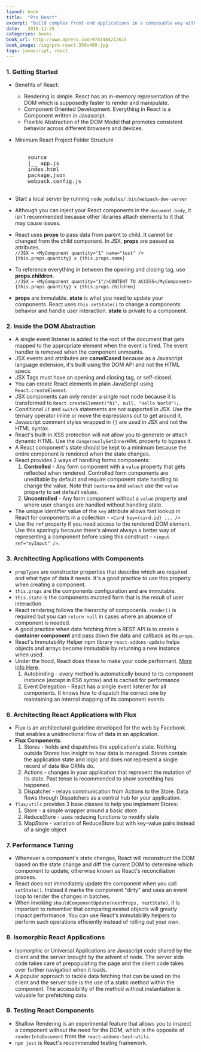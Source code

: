 ```yaml
---
layout: book
title:  "Pro React"
excerpt: "Build complex front-end applications in a composable way with React 15"
date:   2015-11-25
categories: books
book_url: http://www.apress.com/9781484212615
book_image: /img/pro-react-350x499.jpg
tags: javascript, react
---
```


### 1. Getting Started
* Benefits of React:
    - Rendering is simple. React has an in-memory representation of the DOM which is supposedly faster to render and manipulate.
    - Component Oriented Development. Everything in React is a Component written in Javascript.
    - Flexible Abstraction of the DOM Model that promotes consistent behavior across different browsers and devices.
* Minimum React Project Folder Structure  
    <pre>

      source  
      |__ app.js  
      index.html
      package.json
      webpack.config.js
    </pre>

* Start a local server by running `node_modules/.bin/webpack-dev-server`
* Although you can inject your React components in the `document.body`, it isn't recommended because other libraries attach elements to it that may cause issues.
* React uses **props** to pass data from parent to child.  It cannot be changed from the child component. In JSX, **props** are passed as attributes.    
    `//JSX = <MyComponent quantity="1" name="test" />`  
    `{this.props.quantity} x {this.props.name}`
* To reference everything in between the opening and closing tag, use **props.children**.  
    `//JSX = <MyComponent quantity="1"/>CONTENT TO ACCESS</MyComponent>`  
    `{this.props.quantity} x {this.props.children}`
* **props** are immutable. **state** is what you need to update your components.  React uses `this.setState()` to change a components behavior and handle user interaction.  **state** is private to a component.
<p></p>

### 2. Inside the DOM Abstraction
* A single event listener is added to the root of the document that gets mapped to the appropriate element when the event is fired.  The event handler is removed when the component unmounts.
* JSX events and attributes are **camelCased** because as a Javascript language extension, it's built using the DOM API and not the HTML specs.  
* JSX Tags must have an opening and closing tag, or self-closed.
* You can create React elements in plain JavaScript using `React.createElement`.
* JSX components can only render a single root node because it is transformed to `React.createElement("h1", null, "Hello World");`.
* Conditional `if` and `switch` statements are not supported in JSX.  Use the ternary operator inline or move the expressions out to get around it.
* Javascript comment styles wrapped in `{}` are used in JSX and not the HTML syntax.
* React's built-in XSS protection will not allow you to generate or attach dynamic HTML.  Use the `dangerouslySetInnerHTML` property to bypass it.
* A React component's state should be kept to a minimum because the entire component is rendered when the state changes.
* React provides 2 ways of handling forms components:
    1.  **Controlled** - Any form component with a `value` property that gets reflected when rendered.  Controlled form components are uneditable by default and require component state handling to change the value.  Note that `textarea` and `select` use the `value` property to set default values.
    2.  **Uncontrolled** - Any form component without a `value` property and where user changes are handled without handling state.
* The unique identifier value of the `key` attribute allows fast lookup in React for components in a collection - `<Card key={card.id} ... />`
* Use the `ref` property if you need access to the rendered DOM element.  Use this sparingly because there's almost always a better way of representing a component before using this construct - `<input ref="myInput" />`.
<p></p>

### 3. Architecting Applications with Components
* `propTypes` are constructor properties that describe which are required and what type of data it needs.  It's a good practice to use this property when creating a component.
* `this.props` are the components configuration and are immutable.
* `this.state` is the components mutated form that is the result of user interaction.
* React rendering follows the hierarchy of components.  `render()` is required but you can `return null` in cases where an absence of component is needed.
* A good practice when data fetching from a REST API is to create a **container component** and pass down the data and callback as its `props`.
* React's Immutability Helper npm library `react-addons-update` helps objects and arrays become immutable by returning a new instance when used.
* Under the hood, React does these to make your code performant. [More Info Here](https://facebook.github.io/react/docs/interactivity-and-dynamic-uis.html#under-the-hood-autobinding-and-event-delegation).
    1. Autobinding - every method is automatically bound to its component instance (except in ES6 syntax) and is cached for performance
    2. Event Delegation - React has a single event listener for all components. It knows how to dispatch the correct one by maintaining an internal mapping of its component events.
<p></p>

### 6. Architecting React Applications with Flux
* Flux is an architectural guideline developed for the web by Facebook that enables a unidirectional flow of data in an application.
* **Flux Components**:
    1.  Stores - holds and dispatches the application's state.  Nothing outside Stores has insight to how data is managed.  Stores contain the application state and logic and does not represent a single record of data like ORMs do.
    2.  Actions - changes in your application that represent the mutation of its state.  Past tense is recommended to show something has happened.
    3.  Dispatcher - relays communication from Actions to the Store.  Data flows through Dispatchers as a central hub for your application.
* `flux/utils` provides 3 base classes to help you implement Stores:
    1.  Store - a simple wrapper around a basic store
    2.  ReduceStore - uses reducing functions to modify state
    3.  MapStore - variation of ReduceStore but with key-value pairs instead of a single object
<p></p>

### 7. Performance Tuning
* Whenever a component's state changes, React will reconstruct the DOM based on the state change and diff the current DOM to determine which component to update, otherwise known as React's reconciliation process.
* React does not immediately update the component when you call `setState()`.  Instead it marks the component "dirty" and uses an event loop to render the changes in batches.
* When invoking `shouldComponentUpdate(nextProps, nextState)`, it is important to remember that comparing nested objects will greatly impact performance.  You can use React's immutability helpers to perform such operations efficiently instead of rolling out your own.
<p></p>

### 8. Isomorphic React Applications
*  Isomorphic or Universal Applications are Javascript code shared by the client and the server brought by the advent of node.  The server side code takes care of prepopulating the page and the client code takes over further navigation when it loads.
*  A popular approach to tackle data fetching that can be used on the client and the server side is the use of a static method within the component.  The accessibility of the method without instantiation is valuable for prefetching data.
<p></p>

### 9. Testing React Components
* Shallow Rendering is an experimental feature that allows you to inspect a component without the need for the DOM, which is the opposite of `renderIntoDocument` from the `react-addons-test-utils`.
* `npm jest` is React's recommended testing framework.